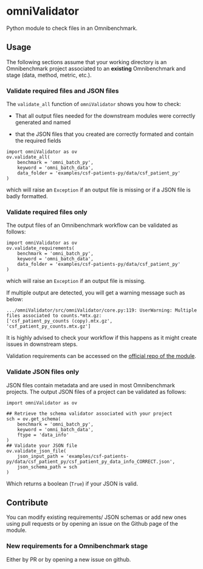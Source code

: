 # omniValidator

Python module to check files in an Omnibenchmark.

## Usage

The following sections assume that your working directory is an Omnibenchmark project associated to an **existing** Omnibenchmark and stage (data, method, metric, etc.).

### Validate required files and JSON files

The `validate_all` function of `omniValidator` shows you how to check: 

- That all output files needed for the downstream modules were correctly generated and named

- that the JSON files that you created are correctly formated and contain the required fields

```
import omniValidator as ov
ov.validate_all(
    benchmark = 'omni_batch_py', 
    keyword = 'omni_batch_data', 
    data_folder = 'examples/csf-patients-py/data/csf_patient_py'
)
```

which will raise an `Exception` if an output file is missing or if a JSON file is badly formatted. 

### Validate required files only

The output files of an Omnibenchmark workflow can be validated as follows: 

```
import omniValidator as ov
ov.validate_requirements(
    benchmark = 'omni_batch_py', 
    keyword = 'omni_batch_data', 
    data_folder = 'examples/csf-patients-py/data/csf_patient_py'
)
```
which will raise an `Exception` if an output file is missing. 

If multiple output are detected, you will get a warning message such as below: 

```
.../omniValidator/src/omniValidator/core.py:119: UserWarning: Multiple files associated to counts.*mtx.gz:
['csf_patient_py_counts (copy).mtx.gz', 'csf_patient_py_counts.mtx.gz']
```

It is highly advised to check your workflow if this happens as it might create issues in downstream steps. 

Validation requirements can be accessed on the [official repo of the module](https://github.com/ansonrel/omniValidator/tree/main/src/omniValidator/schemas). 

### Validate JSON files only

JSON files contain metadata and are used in most Omnibenchmark projects. The output JSON files of a project can be validated as follows: 


```
import omniValidator as ov

## Retrieve the schema validator associated with your project
sch = ov.get_schema(
    benchmark = 'omni_batch_py', 
    keyword = 'omni_batch_data', 
    ftype = 'data_info'
)
## Validate your JSON file
ov.validate_json_file(
    json_input_path = 'examples/csf-patients-py/data/csf_patient_py/csf_patient_py_data_info_CORRECT.json', 
    json_schema_path = sch
)
```

Which returns a boolean (`True`) if your JSON is valid. 

## Contribute

You can modify existing requirements/ JSON schemas or add new ones using pull requests or by opening an issue on the Github page of the module. 

### New requirements for a Omnibenchmark stage

Either by PR or by opening a new issue on github. 